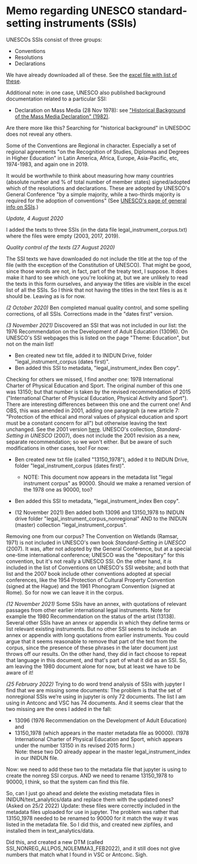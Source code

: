 # Memo regarding UNESCO standard-setting instruments (SSIs)

UNESCOs SSIs consist of three groups:
* Conventions
* Resolutions
* Declarations

We have already downloaded all of these. See the [excel file with list of these](https://github.com/inidun/unesco_data_collection/blob/master/data/legal_instrument_index.xlsx).

Additional note: in one case, UNESCO also published background documentation related to a particular SSI:
* Declaration on Mass Media (28 Nov 1978): see ["Historical Background of the Mass Media Declaration" (1982)](https://unesdoc.unesco.org/ark:/48223/pf0000047669).

Are there more like this? Searching for "historical background" in UNESDOC does not reveal any others.

Some of the Conventions are Regional in character. Especially a set of regional agreements "on the Recognition of Studies, Diplomas and Degrees in Higher Education" in Latin America, Africa, Europe, Asia-Pacific, etc, 1974-1983, and again one in 2019.

It would be worthwhile to think about measuring how many countries (absolute number and % of total number of member states) signed/adopted which of the resolutions and declarations. These are adopted by UNESCO's General Conference "by a simple majority, while a two-thirds majority is required for the adoption of conventions" (See [UNESCO's page of general info on SSIs](http://portal.unesco.org/en/ev.php-URL_ID=23772&URL_DO=DO_TOPIC&URL_SECTION=201.html#).)



*Update, 4 August 2020*

I added the texts to three SSIs (in the data file legal_instrument_corpus.txt) where the files were empty (2003, 2017, 2019). 


*Quality control of the texts (27 August 2020)* 

The SSI texts we have downloaded do not include the title at the top of the file (with the exception of the Constitution of UNESCO). That might be good, since those words are not, in fact, part of the treaty text, I suppose. It does make it hard to see which one you're looking at, but we are unlikely to read the texts in this form ourselves, and anyway the titles are visible in the excel list of all the SSIs. So I think that not having the titles in the text files is as it should be. Leaving as is for now.

_(2 October 2020)_
Ben completed manual quality control, and some spelling corrections, of all SSIs. Corrections made in the "dates first" version.

_(3 November 2021)_
Discovered an SSI that was not included in our list: the 1976 Recommendation on the Development of Adult Education (13096). On UNESCO's SSI webpages this is listed on the page "Theme: Education", but not on the main list! 
- Ben created new txt file, added it to INIDUN Drive, folder "legal_instrument_corpus (dates first)".
- Ben added this SSI to metadata, "legal_instrument_index Ben copy".

Checking for others we missed, I find another one: 
1978 International Charter of Physical Education and Sport. The original number of this one was 13150; but that number is taken by the revised recommendation of 2015 ("International Charter of Physical Education, Physical Activity and Sport"). There are interesting differences between this one and the current one! And OBS, this was amended in 2001, adding one paragraph (a new article 7: "Protection of  the  ethical  and  moral  values  of  physical  education  and
sport must be a constant concern for all") but otherwise leaving the text unchanged. See the 2001 version [here](https://en.unesco.org/sites/default/files/sport_e.pdf). UNESCO's collection, _Standard-Setting in UNESCO_ (2007), does not include the 2001 revision as a new, separate recommendation; so we won't either. But be aware of such modifications in other cases, too! For now:
- Ben created new txt file (called "13150_1978"), added it to INIDUN Drive, folder "legal_instrument_corpus (dates first)". 
  * NOTE: This document now appears in the metadata list "legal instrument corpus" as 90000. Should we make a renamed version of the 1978 one as 90000, too?
- Ben added this SSI to metadata, "legal_instrument_index Ben copy".

- (12 November 2021) Ben added both 13096 and 13150_1978 to INIDUN drive folder "legal_instrument_corpus_nonregional" AND to the INIDUN (master) collection "legal_instrument_corpus".

Removing one from our corpus? 
The Convention on Wetlands (Ramsar, 1971) is not included in UNESCO's own book _Standard-Setting in UNESCO_ (2007). It was, after not adopted by the General Conference, but at a special one-time international conference; UNESCO was the "depositary" for this convention, but it's not really a UNESCO SSI. On the other hand, it _is_ included in the list of Conventions on UNESCO's SSI website; and both that list and the 2007 book include other conventions adopted at special conferences, like the 1954 Protection of Cultural Property Convention (signed at the Hague) and the 1961 Phonogram Convention (signed at Rome). So for now we can leave it in the corpus. 

_(12 November 2021)_
Some SSIs have an annex, with quotations of relevant passages from other earlier international legal instruments. Note for example the 1980 Recommendation on the status of the artist (13138). Several other SSIs have an annex or appendix in which they define terms or list relevant existing instruments. But no other SSI seems to include an annex or appendix with long quotations from earlier instruments. You could argue that it seems reasonable to remove that part of the text from the corpus, since the presence of these phrases in the later document just throws off our results. On the other hand, they did in fact choose to repeat that language in this document, and that's part of what it did as an SSI. So, am leaving the 1980 document alone for now, but at least we have to be aware of it!   

_(25 February 2022)_
Trying to do word trend analysis of SSIs with jupyter I find that we are missing some documents: The problem is that the set of nonregional SSIs we’re using in jupyter is only 72 documents. The list I am using in Antconc and VSC has 74 documents. And it seems clear that the two missing are the ones I added in the fall: 
- 13096 (1976 Recommendation on the Development of Adult Education) and
- 13150_1978 (which appears in the master metadata file as 90000). (1978 International Charter of Physical Education and Sport, which appears under the number 13150 in its revised 2015 form.)  
Note: these two DO already appear in the master legal_instrument_index in our INIDUN file.

Now: we need to add these two to the metadata file that jupyter is using to create the nonreg SSI corpus. AND we need to rename 13150_1978 to 90000, I think, so that the system can find this file.

So, can I just go ahead and delete the existing metadata files in INIDUN/text_analytics/data and replace them with the updated ones? (Asked on 25/2 2022)
Update: these files were correctly included in the metadata files uploaded for use in jupyter. The problem was rather that 13150_1978 needed to be renamed to 90000 for it match the way it was listed in the metadata file. So I did this, and created new zipfiles, and installed them in text_analytics/data.

Did this, and created a new DTM (called SSI_NONREG_ALLPOS_NOLEMMA3_FEB2022), and it still does not give numbers that match what I found in VSC or Antconc. Sigh. 
